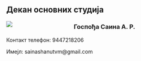 <h2>Декан основних студија</h2>
<div style="width:160px; float:left; margin-right:20px;margin-bottom:6px;">
<img src="images/depts/saina.jpg"/>
</div>
<h3>Госпођа Саина А. Р.</h3>
<p>Контакт телефон: 9447218206

        

</p>
<p>Имејл: sainashanutvm@gmail.com</p>
</div>